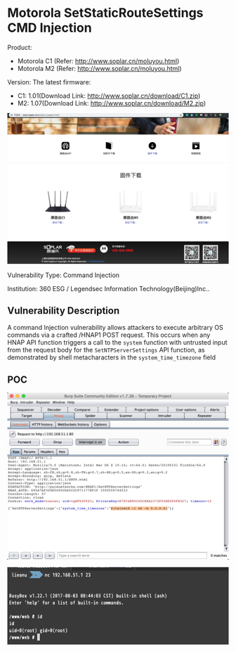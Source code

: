 # Motorola SetStaticRouteSettings CMD Injection

Product:
* Motorola C1 (Refer: http://www.soplar.cn/moluyou.html)
* Motorola M2 (Refer: http://www.soplar.cn/moluyou.html)


Version: The latest firmware:

* C1: 1.01(Download Link: http://www.soplar.cn/download/C1.zip)
* M2: 1.07(Download Link: http://www.soplar.cn/download/M2.zip)

![](imgs/2019-02-19-11-44-07.png)

Vulnerability Type: Command Injection

Institution: 360 ESG / Legendsec Information Technology(Beijing)Inc..

## Vulnerability Description

A command Injection vulnerability allows attackers to execute arbitrary OS commands via a crafted /HNAP1 POST request. This occurs when any HNAP API function triggers a call to the `system` function with untrusted input from the request body for the `SetNTPServerSettings` API function, as demonstrated by shell metacharacters in the `system_time_timezone` field


## POC

![](imgs/2019-02-19-15-03-31.png)


![](imgs/2019-02-19-15-04-07.png)